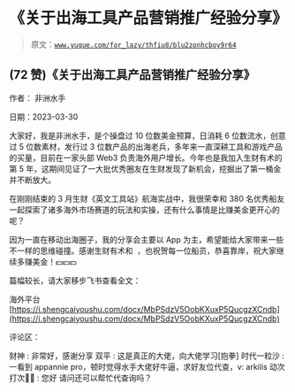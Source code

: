 # 《关于出海工具产品营销推广经验分享》

> 原文：[`www.yuque.com/for_lazy/thfiu8/blu2zonhcboy9r64`](https://www.yuque.com/for_lazy/thfiu8/blu2zonhcboy9r64)



## (72 赞)《关于出海工具产品营销推广经验分享》 

作者： 非洲水手 

日期：2023-03-30 

大家好，我是非洲水手，是个操盘过 10 位数美金预算，日消耗 6 位数流水，创意过 5 位数素材，发行过 3 位数产品的出海老兵，多年来一直深耕工具和游戏产品的买量，目前在一家头部 Web3 负责海外用户增长。今年也是我加入生财有术的第 5 年，这期间见证了一大批优秀圈友在生财发现了新机会，挖掘出了第一桶金并不断放大。 

在刚刚结束的 3 月生财《英文工具站》航海实战中，我很荣幸和 380 名优秀船友一起探索了诸多海外市场赛道的玩法和实操，还有什么事情是比赚美金更开心的呢？ 

因为一直在移动出海圈子，我的分享会主要以 App 为主，希望能给大家带来一些不一样的思维碰撞。感谢生财有术和  ，也祝贺每一位船员，恭喜靠岸，祝大家继续多赚美金！💵💵💵 

篇幅较长，请大家移步飞书查看全文： 

海外平台 [https://i.shengcaiyoushu.com/docx/MbPSdzV5OobKXuxP5QucgzXCndb](https://i.shengcaiyoushu.com/docx/MbPSdzV5OobKXuxP5QucgzXCndb) 

评论区： 

财神 : 非常好，感谢分享 双平 : 这是真正的大佬，向大佬学习[抱拳] 时代一粒沙 : 一看到 appannie pro，顿时觉得水手大佬好牛逼，求好友位代查，v: arkilis 动次打次🙈🙈 : 您好 请问还可以帮忙代查询吗？